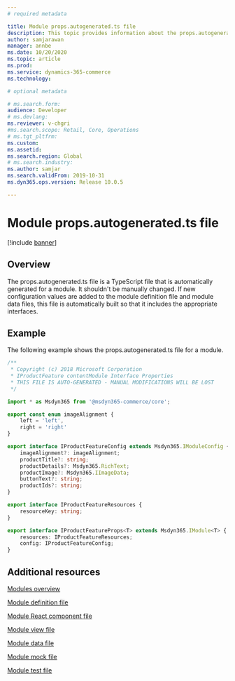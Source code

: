 ```yaml
---
# required metadata

title: Module props.autogenerated.ts file
description: This topic provides information about the props.autogenerated.ts file for a module. This file is an automatically generated TypeScript file. It shouldn't be manually changed.
author: samjarawan
manager: annbe
ms.date: 10/20/2020
ms.topic: article
ms.prod: 
ms.service: dynamics-365-commerce
ms.technology: 

# optional metadata

# ms.search.form: 
audience: Developer
# ms.devlang: 
ms.reviewer: v-chgri
#ms.search.scope: Retail, Core, Operations
# ms.tgt_pltfrm: 
ms.custom: 
ms.assetid: 
ms.search.region: Global
# ms.search.industry: 
ms.author: samjar
ms.search.validFrom: 2019-10-31
ms.dyn365.ops.version: Release 10.0.5

---
```

# Module props.autogenerated.ts file

[!include [banner](../includes/banner.md)]

## Overview

The props.autogenerated.ts file is a TypeScript file that is automatically generated for a module. It shouldn't be manually changed. If new configuration values are added to the module definition file and module data files, this file is automatically built so that it includes the appropriate interfaces.

## Example

The following example shows the props.autogenerated.ts file for a module.

```typescript
/**
 * Copyright (c) 2018 Microsoft Corporation
 * IProductFeature contentModule Interface Properties
 * THIS FILE IS AUTO-GENERATED - MANUAL MODIFICATIONS WILL BE LOST
 */

import * as Msdyn365 from '@msdyn365-commerce/core';

export const enum imageAlignment {
    left = 'left',
    right = 'right'
}

export interface IProductFeatureConfig extends Msdyn365.IModuleConfig {
    imageAlignment?: imageAlignment;
    productTitle?: string;
    productDetails?: Msdyn365.RichText;
    productImage?: Msdyn365.IImageData;
    buttonText?: string;
    productIds?: string;
}

export interface IProductFeatureResources {
    resourceKey: string;
}

export interface IProductFeatureProps<T> extends Msdyn365.IModule<T> {
    resources: IProductFeatureResources;
    config: IProductFeatureConfig;
}
```

## Additional resources

[Modules overview](modules-overview.md)

[Module definition file](module-definition-file.md)

[Module React component file](module-react-file.md)

[Module view file](module-view-file.md)

[Module data file](module-data-file.md)

[Module mock file](module-mock-file.md)

[Module test file](module-test-file.md)
